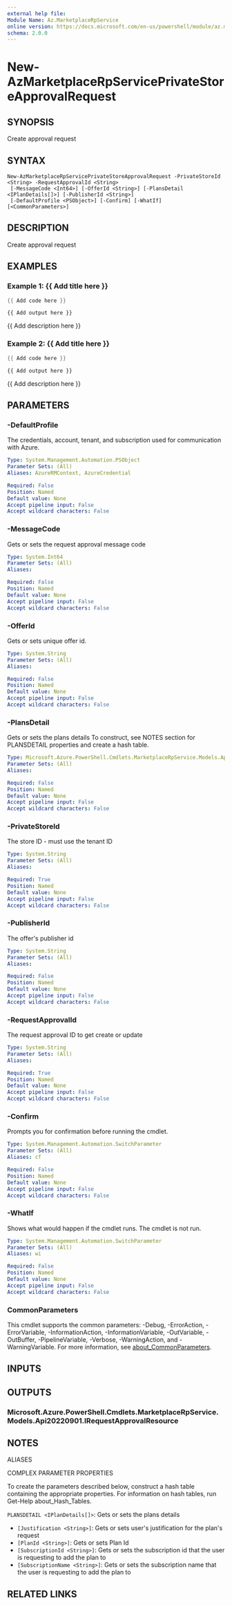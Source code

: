 ```yaml
---
external help file:
Module Name: Az.MarketplaceRpService
online version: https://docs.microsoft.com/en-us/powershell/module/az.marketplacerpservice/new-azmarketplacerpserviceprivatestoreapprovalrequest
schema: 2.0.0
---
```


# New-AzMarketplaceRpServicePrivateStoreApprovalRequest

## SYNOPSIS
Create approval request

## SYNTAX

```
New-AzMarketplaceRpServicePrivateStoreApprovalRequest -PrivateStoreId <String> -RequestApprovalId <String>
 [-MessageCode <Int64>] [-OfferId <String>] [-PlansDetail <IPlanDetails[]>] [-PublisherId <String>]
 [-DefaultProfile <PSObject>] [-Confirm] [-WhatIf] [<CommonParameters>]
```

## DESCRIPTION
Create approval request

## EXAMPLES

### Example 1: {{ Add title here }}
```powershell
{{ Add code here }}
```

```output
{{ Add output here }}
```

{{ Add description here }}

### Example 2: {{ Add title here }}
```powershell
{{ Add code here }}
```

```output
{{ Add output here }}
```

{{ Add description here }}

## PARAMETERS

### -DefaultProfile
The credentials, account, tenant, and subscription used for communication with Azure.

```yaml
Type: System.Management.Automation.PSObject
Parameter Sets: (All)
Aliases: AzureRMContext, AzureCredential

Required: False
Position: Named
Default value: None
Accept pipeline input: False
Accept wildcard characters: False
```

### -MessageCode
Gets or sets the request approval message code

```yaml
Type: System.Int64
Parameter Sets: (All)
Aliases:

Required: False
Position: Named
Default value: None
Accept pipeline input: False
Accept wildcard characters: False
```

### -OfferId
Gets or sets unique offer id.

```yaml
Type: System.String
Parameter Sets: (All)
Aliases:

Required: False
Position: Named
Default value: None
Accept pipeline input: False
Accept wildcard characters: False
```

### -PlansDetail
Gets or sets the plans details
To construct, see NOTES section for PLANSDETAIL properties and create a hash table.

```yaml
Type: Microsoft.Azure.PowerShell.Cmdlets.MarketplaceRpService.Models.Api20220901.IPlanDetails[]
Parameter Sets: (All)
Aliases:

Required: False
Position: Named
Default value: None
Accept pipeline input: False
Accept wildcard characters: False
```

### -PrivateStoreId
The store ID - must use the tenant ID

```yaml
Type: System.String
Parameter Sets: (All)
Aliases:

Required: True
Position: Named
Default value: None
Accept pipeline input: False
Accept wildcard characters: False
```

### -PublisherId
The offer's publisher id

```yaml
Type: System.String
Parameter Sets: (All)
Aliases:

Required: False
Position: Named
Default value: None
Accept pipeline input: False
Accept wildcard characters: False
```

### -RequestApprovalId
The request approval ID to get create or update

```yaml
Type: System.String
Parameter Sets: (All)
Aliases:

Required: True
Position: Named
Default value: None
Accept pipeline input: False
Accept wildcard characters: False
```

### -Confirm
Prompts you for confirmation before running the cmdlet.

```yaml
Type: System.Management.Automation.SwitchParameter
Parameter Sets: (All)
Aliases: cf

Required: False
Position: Named
Default value: None
Accept pipeline input: False
Accept wildcard characters: False
```

### -WhatIf
Shows what would happen if the cmdlet runs.
The cmdlet is not run.

```yaml
Type: System.Management.Automation.SwitchParameter
Parameter Sets: (All)
Aliases: wi

Required: False
Position: Named
Default value: None
Accept pipeline input: False
Accept wildcard characters: False
```

### CommonParameters
This cmdlet supports the common parameters: -Debug, -ErrorAction, -ErrorVariable, -InformationAction, -InformationVariable, -OutVariable, -OutBuffer, -PipelineVariable, -Verbose, -WarningAction, and -WarningVariable. For more information, see [about_CommonParameters](http://go.microsoft.com/fwlink/?LinkID=113216).

## INPUTS

## OUTPUTS

### Microsoft.Azure.PowerShell.Cmdlets.MarketplaceRpService.Models.Api20220901.IRequestApprovalResource

## NOTES

ALIASES

COMPLEX PARAMETER PROPERTIES

To create the parameters described below, construct a hash table containing the appropriate properties. For information on hash tables, run Get-Help about_Hash_Tables.


`PLANSDETAIL <IPlanDetails[]>`: Gets or sets the plans details
  - `[Justification <String>]`: Gets or sets user's justification for the plan's request
  - `[PlanId <String>]`: Gets or sets Plan Id 
  - `[SubscriptionId <String>]`: Gets or sets the subscription id that the user is requesting to add the plan to
  - `[SubscriptionName <String>]`: Gets or sets the subscription name that the user is requesting to add the plan to

## RELATED LINKS

